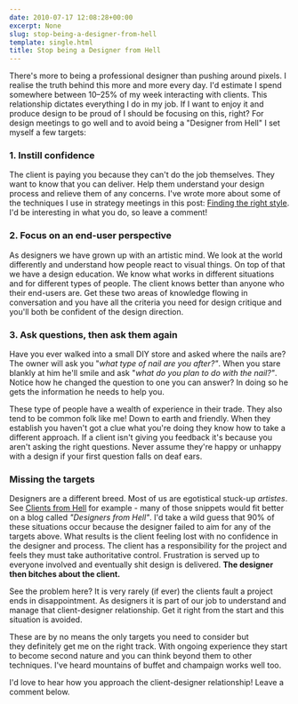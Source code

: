 ```yaml
---
date: 2010-07-17 12:08:28+00:00
excerpt: None
slug: stop-being-a-designer-from-hell
template: single.html
title: Stop being a Designer from Hell
---
```


There's more to being a professional designer than pushing around pixels. I realise the truth behind this more and more every day. I'd estimate I spend somewhere between 10–25% of my week interacting with clients. This relationship dictates everything I do in my job. If I want to enjoy it and produce design to be proud of I should be focusing on this, right? For design meetings to go well and to avoid being a "Designer from Hell" I set myself a few targets:

### 1. Instill confidence

The client is paying you because they can't do the job themselves. They want to know that you can deliver. Help them understand your design process and relieve them of any concerns. I've wrote more about some of the techniques I use in strategy meetings in this post: [Finding the right style](/2010/06/28/finding-the-right-style/). I'd be interesting in what you do, so leave a comment!

### 2. Focus on an end-user perspective

As designers we have grown up with an artistic mind. We look at the world differently and understand how people react to visual things. On top of that we have a design education. We know what works in different situations and for different types of people. The client knows better than anyone who their end-users are. Get these two areas of knowledge flowing in conversation and you have all the criteria you need for design critique and you'll both be confident of the design direction.

### 3. Ask questions, then ask them again

Have you ever walked into a small DIY store and asked where the nails are? The owner will ask you "_what type of nail are you after?"_. When you stare blankly at him he'll smile and ask "_what do you plan to do with the nail?"_. Notice how he changed the question to one you can answer? In doing so he gets the information he needs to help you.

These type of people have a wealth of experience in their trade. They also tend to be common folk like me! Down to earth and friendly. When they establish you haven't got a clue what you're doing they know how to take a different approach. If a client isn't giving you feedback it's because you aren't asking the right questions. Never assume they're happy or unhappy with a design if your first question falls on deaf ears.

### Missing the targets

Designers are a different breed. Most of us are egotistical stuck-up _artistes_. See [Clients from Hell](http://clientsfromhell.net/) for example - many of those snippets would fit better on a blog called _"Designers from Hell"_. I'd take a wild guess that 90% of these situations occur because the designer failed to aim for any of the targets above. What results is the client feeling lost with no confidence in the designer and process. The client has a responsibility for the project and feels they must take authoritative control. Frustration is served up to everyone involved and eventually shit design is delivered. **The designer then bitches about the client.**

See the problem here? It is very rarely (if ever) the clients fault a project ends in disappointment. As designers it is part of our job to understand and manage that client-designer relationship. Get it right from the start and this situation is avoided.

These are by no means the only targets you need to consider but they definitely get me on the right track. With ongoing experience they start to become second nature and you can think beyond them to other techniques. I've heard mountains of buffet and champaign works well too.

I'd love to hear how you approach the client-designer relationship! Leave a comment below.
